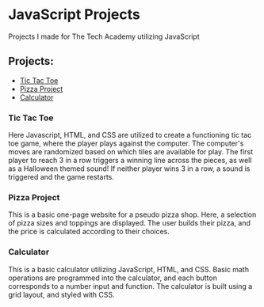 # JavaScript Projects
Projects I made for The Tech Academy utilizing JavaScript

## Projects:
* [Tic Tac Toe](https://github.com/CJScanlan/JavaScript-Projects/tree/master/TicTacToe)
* [Pizza Project](https://github.com/CJScanlan/JavaScript-Projects/tree/master/Pizza_Project)
* [Calculator](https://github.com/CJScanlan/JavaScript-Projects/blob/master/JavaScript%20Projects/calculator.html)

### Tic Tac Toe
Here Javascript, HTML, and CSS are utilized to create a functioning tic tac toe game, where the player plays against the computer. The computer's moves are randomized based on which tiles are available for play. The first player to reach 3 in a row triggers a winning line across the pieces, as well as a Halloween themed sound! If neither player wins 3 in a row, a sound is triggered and the game restarts.  

### Pizza Project
This is a basic one-page website for a pseudo pizza shop. Here, a selection of pizza sizes and toppings are displayed. The user builds their pizza, and the price is calculated according to their choices. 

### Calculator
This is a basic calculator utilizing JavaScript, HTML, and CSS. Basic math operations are programmed into the calculator, and each button corresponds to a number input and function. The calculator is built using a grid layout, and styled with CSS.  

